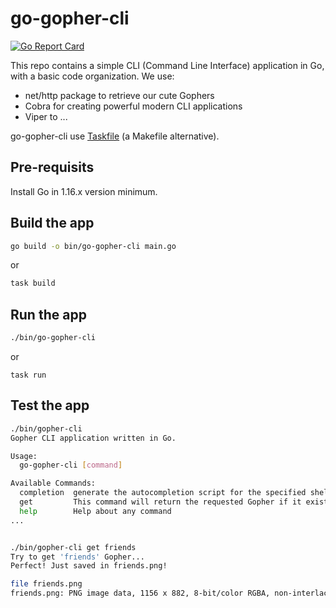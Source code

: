 # go-gopher-cli

[![Go Report Card](https://goreportcard.com/badge/github.com/AymenSegni/go-examples/go-gopher-cli)](https://goreportcard.com/report/github.com/AymenSegni/go-examples/go-gopher-cli)

This repo contains a simple CLI (Command Line Interface) application in Go, with a basic code organization.
We use:
* net/http package to retrieve our cute Gophers
* Cobra for creating powerful modern CLI applications
* Viper to ...

go-gopher-cli use [Taskfile](https://dev.to/stack-labs/introduction-to-taskfile-a-makefile-alternative-h92) (a Makefile alternative). 

## Pre-requisits

Install Go in 1.16.x version minimum.

## Build the app

```bash
go build -o bin/go-gopher-cli main.go
``` 

or

```bash
task build
```

## Run the app

```bash
./bin/go-gopher-cli
```

or

```
task run
```

## Test the app

```bash
./bin/gopher-cli
Gopher CLI application written in Go.

Usage:
  go-gopher-cli [command]

Available Commands:
  completion  generate the autocompletion script for the specified shell
  get         This command will return the requested Gopher if it exist
  help        Help about any command
...


./bin/gopher-cli get friends
Try to get 'friends' Gopher...
Perfect! Just saved in friends.png!

file friends.png
friends.png: PNG image data, 1156 x 882, 8-bit/color RGBA, non-interlaced
```